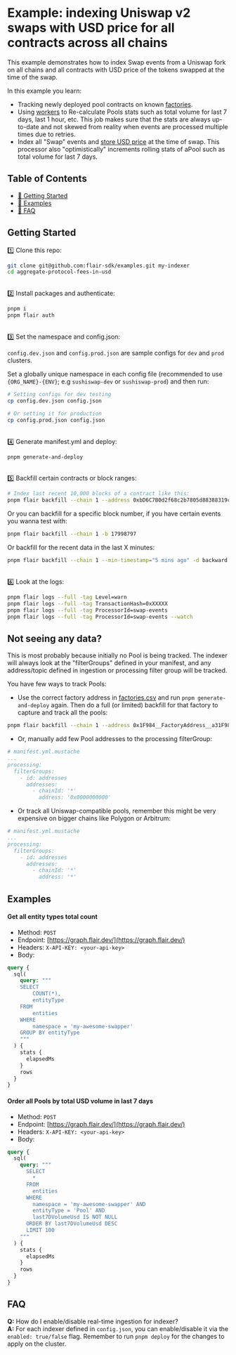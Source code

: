 # Example: indexing Uniswap v2 swaps with USD price for all contracts across all chains

This example demonstrates how to index Swap events from a Uniswap fork on all chains and all contracts with USD price of the tokens swapped at the time of the swap.

In this example you learn:
* Tracking newly deployed pool contracts on known [factories](./factories.csv). 
* Using [workers](https://docs.flair.build/advanced/workers) to Re-calculate Pools stats such as total volume for last 7 days, last 1 hour, etc. This job makes sure that the stats are always up-to-date and not skewed from reality when events are processed multiple times due to retries.
* Index all "Swap" events and [store USD price](https://docs.flair.build/advanced/integrations#prices) at the time of swap. This processor also "optimistically" increments rolling stats of aPool such as total volume for last 7 days.

## Table of Contents

- [🏁 Getting Started](#getting-started)
- [💎 Examples](#examples)
- [🤔 FAQ](#faq)

## Getting Started

1️⃣ Clone this repo:

```bash
git clone git@github.com:flair-sdk/examples.git my-indexer
cd aggregate-protocol-fees-in-usd
```

<br /> 
2️⃣ Install packages and authenticate:

```bash
pnpm i
pnpm flair auth
```

<br />
3️⃣ Set the namespace and config.json:

`config.dev.json` and `config.prod.json` are sample configs for `dev` and `prod` clusters.

Set a globally unique namespace in each config file (recommended to use `{ORG_NAME}-{ENV}`; e.g `sushiswap-dev` or `sushiswap-prod`) and then run:

```bash
# Setting configs for dev testing
cp config.dev.json config.json

# Or setting it for production
cp config.prod.json config.json
```

<br />
4️⃣ Generate manifest.yml and deploy:

```bash
pnpm generate-and-deploy
```

<br />
5️⃣ Backfill certain contracts or block ranges:

```bash
# Index last recent 10,000 blocks of a contract like this:
pnpm flair backfill --chain 1 --address 0xbD6C7B0d2f68c2b7805d88388319cfB6EcB50eA9 -d backward --max-blocks 10000
```

Or you can backfill for a specific block number, if you have certain events you wanna test with:

```bash
pnpm flair backfill --chain 1 -b 17998797
```

Or backfill for the recent data in the last X minutes:

```bash
pnpm flair backfill --chain 1 --min-timestamp="5 mins ago" -d backward
```

<br />
6️⃣ Look at the logs:

```bash
pnpm flair logs --full -tag Level=warn
pnpm flair logs --full -tag TransactionHash=0xXXXXX
pnpm flair logs --full -tag ProcessorId=swap-events
pnpm flair logs --full -tag ProcessorId=swap-events --watch
```

## Not seeing any data?

This is most probably because initially no Pool is being tracked. The indexer will always look at the "filterGroups" defined in your manifest, and any address/topic defined in ingestion or processing filter group will be tracked.

You have few ways to track Pools:
* Use the correct factory address in [factories.csv](./factories.csv) and run `pnpm generate-and-deploy` again. Then do a full (or limited) backfill for that factory to capture and track all the pools:
```bash
pnpm flair backfill --chain 1 --address 0x1F984__FactoryAddress__a31F984 --max-blocks 1000000 --provisioned
```

* Or, manually add few Pool addresses to the processing filterGroup:
```yaml
# manifest.yml.mustache
...
processing:
  filterGroups:
    - id: addresses 
      addresses:
        - chainId: '*'
          address: '0x0000000000'
```

* Or track all Uniswap-compatible pools, remember this might be very expensive on bigger chains like Polygon or Arbitrum:
```yaml
# manifest.yml.mustache
...
processing:
  filterGroups:
    - id: addresses 
      addresses:
        - chainId: '*'
          address: '*'
```

## Examples

#### Get all entity types total count

- Method: `POST`
- Endpoint: [https://graph.flair.dev/](https://graph.flair.dev/)
- Headers: `X-API-KEY: <your-api-key>`
- Body:

```graphql
query {
  sql(
    query: """
    SELECT
        COUNT(*),
        entityType
    FROM
        entities
    WHERE
        namespace = 'my-awesome-swapper'
    GROUP BY entityType
    """
  ) {
    stats {
      elapsedMs
    }
    rows
  }
}
```

#### Order all Pools by total USD volume in last 7 days

- Method: `POST`
- Endpoint: [https://graph.flair.dev/](https://graph.flair.dev/)
- Headers: `X-API-KEY: <your-api-key>`
- Body:

```graphql
query {
  sql(
    query: """
      SELECT
        *
      FROM
        entities
      WHERE
        namespace = 'my-awesome-swapper' AND
        entityType = 'Pool' AND
        last7DVolumeUsd IS NOT NULL
      ORDER BY last7DVolumeUsd DESC
      LIMIT 100
    """
  ) {
    stats {
      elapsedMs
    }
    rows
  }
}
```


## FAQ

**Q:** How do I enable/disable real-time ingestion for indexer? <br />
**A:** For each indexer defined in `config.json`, you can enable/disable it via the `enabled: true/false` flag. Remember to run `pnpm deploy` for the changes to apply on the cluster. <br/><br />
